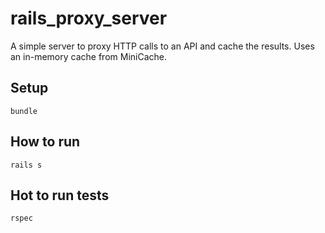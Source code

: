 # rails_proxy_server

A simple server to proxy HTTP calls to an API and cache the results. Uses an in-memory cache from MiniCache.

## Setup

```
bundle
```

## How to run

```
rails s
```

## Hot to run tests

```
rspec
```

